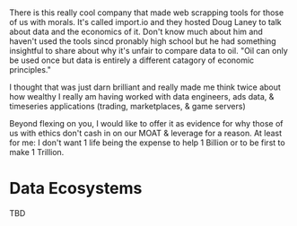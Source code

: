 # 

There is this really cool company that made web scrapping tools for those of us with morals. It's called import.io and they hosted Doug Laney to talk about data and the economics of it. Don't know much about him and haven't used the tools sincd pronably high school but he had something insightful to share about why it's unfair to compare data to oil. "Oil can only be used once but data is entirely a different catagory of economic principles."

I thought that was just darn brilliant and really made me think twice about how wealthy I really am having worked with data engineers, ads data, & timeseries applications (trading, marketplaces, & game servers)

Beyond flexing on you, I would like to offer it as evidence for why those of us with ethics don't cash in on our MOAT & leverage for a reason. At least for me: I don't want 1 life being the expense to help 1 Billion or to be first to make 1 Trillion.

# Data Ecosystems

TBD
